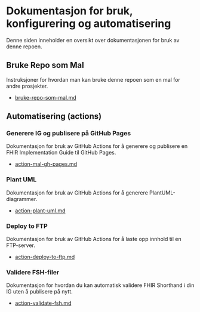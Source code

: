 # Dokumentasjon for bruk, konfigurering og automatisering

Denne siden inneholder en oversikt over dokumentasjonen for bruk av denne repoen.

## Bruke Repo som Mal
Instruksjoner for hvordan man kan bruke denne repoen som en mal for andre prosjekter.
- [bruke-repo-som-mal.md](https://github.com/HL7Norway/ig-mal/blob/main/documentation/bruke-repo-som-mal.md)

## Automatisering (actions)

### Generere IG og publisere på GitHub Pages
Dokumentasjon for bruk av GitHub Actions for å generere og publisere en FHIR Implementation Guide til GitHub Pages.
- [action-mal-gh-pages.md](https://github.com/HL7Norway/ig-mal/blob/main/documentation/action-mal-gh-pages.md)

### Plant UML
Dokumentasjon for bruk av GitHub Actions for å generere PlantUML-diagrammer.
- [action-plant-uml.md](https://github.com/HL7Norway/ig-mal/blob/main/documentation/action-plant-uml.md)

### Deploy to FTP
Dokumentasjon for bruk av GitHub Actions for å laste opp innhold til en FTP-server.
- [action-deploy-to-ftp.md](https://github.com/HL7Norway/ig-mal/blob/main/documentation/action-deploy-to-ftp.md)

### Validere FSH-filer
Dokumentasjon for hvordan du kan automatisk validere FHIR Shorthand i din IG uten å publisere på nytt.
- [action-validate-fsh.md](https://github.com/HL7Norway/ig-mal/blob/main/documentation/action-validate-fsh.md)
